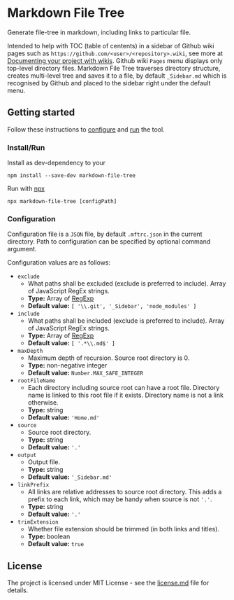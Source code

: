 # Markdown File Tree

Generate file-tree in markdown, including links to particular file. 

Intended to help with TOC (table of centents) in a sidebar of Github wiki pages such as `https://github.com/<user>/<repository>.wiki`, see more at [Documenting your project with wikis](https://help.github.com/en/github/building-a-strong-community/documenting-your-project-with-wikis). Github wiki `Pages` menu displays only top-level directory files. Markdown File Tree traverses directory structure, creates multi-level tree and saves it to a file, by default `_Sidebar.md` which is recognised by Github and placed to the sidebar right under the default menu.



## Getting started

Follow these instructions to [configure](#configuration) and [run](#install_run) the tool.

### Install/Run

Install as dev-dependency to your 
```
npm install --save-dev markdown-file-tree
```

Run with [npx](https://www.npmjs.com/package/npx)

```
npx markdown-file-tree [configPath]
```



### Configuration
Configuration file is a `JSON` file, by default `.mftrc.json` in the current directory. Path to configuration can be specified by optional command argument.

Configuration values are as follows:

- `exclude`
  - What paths shall be excluded (exclude is preferred to include). Array of JavaScript RegEx strings.
  - **Type:** Array of [RegExp](https://developer.mozilla.org/en-US/docs/Web/JavaScript/Guide/Regular_Expressions)
  - **Default value:** `[ '\\.git', '_Sidebar', 'node_modules' ]`
- `include`
  - What paths shall be included (exclude is preferred to include). Array of JavaScript RegEx strings.
  - **Type:** Array of [RegExp](https://developer.mozilla.org/en-US/docs/Web/JavaScript/Guide/Regular_Expressions)
  - **Default value:** `[ '.*\\.md$' ]`
- `maxDepth`
  - Maximum depth of recursion. Source root directory is 0.
  - **Type:** non-negative integer
  - **Default value:** `Number.MAX_SAFE_INTEGER`
- `rootFileName`
  - Each directory including source root can have a root file. Directory name is linked to this root file if it exists. Directory name is not a link otherwise.
  - **Type:** string
  - **Default value:** `'Home.md'`
- `source`
  - Source root directory.
  - **Type:** string
  - **Default value:** `'.'`
- `output`
  - Output file.
  - **Type:** string
  - **Default value:** `'_Sidebar.md'`
- `linkPrefix`
  - All links are relative addresses to source root directory. This adds a prefix to each link, which may be handy when source is not `'.'`.
  - **Type:** string
  - **Default value:** `'.'`
- `trimExtension`
  - Whether file extension should be trimmed (in both links and titles).
  - **Type:** boolean
  - **Default value:** `true`

## License

The project is licensed under MIT License - see the [license.md](license.md) file for details.